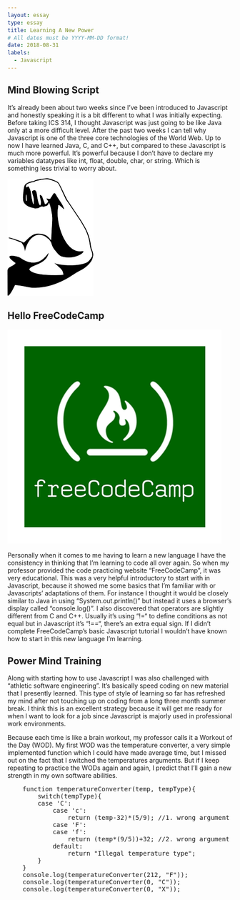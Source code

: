 ```yaml
---
layout: essay
type: essay
title: Learning A New Power
# All dates must be YYYY-MM-DD format!
date: 2018-08-31
labels:
  - Javascript
---
```


## Mind Blowing Script

It’s already been about two weeks since I’ve been introduced to Javascript and honestly speaking it is a bit different to what I was initially expecting. Before taking ICS 314, I thought Javascript was just going to be like Java only at a more difficult level. After the past two weeks I can tell why Javascript is one of the three core technologies of the World Web. Up to now I have learned Java, C, and C++, but compared to these Javascript is much more powerful. It’s powerful because I don’t have to declare my variables datatypes like int, float, double, char, or string. Which is something less trivial to worry about.

<div>
<img class="ui small left floated rounded image" src="../images/arm.jpg">
</div>

## Hello FreeCodeCamp

<img class="ui small right floated rounded image" src="../images/FCC.jpeg">

Personally when it comes to me having to learn a new language I have the consistency in thinking that I’m learning to code all over again. So when my professor provided the code practicing website “FreeCodeCamp”, it was very educational. This was a very helpful introductory to start with in Javascript, because it showed me some basics that I’m familiar with or Javascripts’ adaptations of them. For instance I thought it would be closely similar to Java in using “System.out.println()” but instead it uses a browser’s display called “console.log()”. I also discovered that operators are slightly different from C and C++. Usually it’s using “!=“ to define conditions as not equal but in Javascript it’s “!==“, there’s an extra equal sign. If I didn’t complete FreeCodeCamp’s basic Javascript tutorial I wouldn’t have known how to start in this new language I’m learning.

## Power Mind Training

Along with starting how to use Javascript I was also challenged with “athletic software engineering”. It’s basically speed coding on new material that I presently learned. This type of style of learning so far has refreshed my mind after not touching up on coding from a long three month summer break. I think this is an excellent strategy because it will get me ready for when I want to look for a job since Javascript is majorly used in professional work environments. 

Because each time is like a brain workout, my professor calls it a Workout of the Day (WOD). My first WOD was the temperature converter, a very simple implemented function which I could have made average time, but I missed out on the fact that I switched the temperatures arguments. But if I keep repeating to practice the WODs again and again, I predict that I’ll gain a new strength in my own software abilities.

<pre>
	function temperatureConverter(temp, tempType){
		switch(tempType){
  		case 'C': 
    		case 'c':
    			return (temp-32)*(5/9);	//1. wrong argument
    		case 'F':
    		case 'f':
    			return (temp*(9/5))+32;	//2. wrong argument
    		default:
    			return "Illegal temperature type";
  		}
	}
	console.log(temperatureConverter(212, "F"));
	console.log(temperatureConverter(0, "C"));     
	console.log(temperatureConverter(0, "X"));  
</pre>
